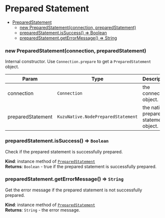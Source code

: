 # Prepared Statement

<a name="#PreparedStatement"></a>

- [PreparedStatement](#preparedstatement)
  - [new PreparedStatement(connection, preparedStatement)](#new-preparedstatementconnection-preparedstatement)
  - [preparedStatement.isSuccess() ⇒ Boolean](#preparedstatementissuccess--boolean)
  - [preparedStatement.getErrorMessage() ⇒ String](#preparedstatementgeterrormessage--string)

<a name="new_PreparedStatement_new"></a>

### new PreparedStatement(connection, preparedStatement)
Internal constructor. Use `Connection.prepare` to get a
`PreparedStatement` object.


| Param | Type | Description |
| --- | --- | --- |
| connection | <code>Connection</code> | the connection object. |
| preparedStatement | <code>KuzuNative.NodePreparedStatement</code> | the native prepared statement object. |

<a name="PreparedStatement+isSuccess"></a>

### preparedStatement.isSuccess() ⇒ <code>Boolean</code>
Check if the prepared statement is successfully prepared.

**Kind**: instance method of [<code>PreparedStatement</code>](#PreparedStatement)  
**Returns**: <code>Boolean</code> - true if the prepared statement is successfully prepared.  
<a name="PreparedStatement+getErrorMessage"></a>

### preparedStatement.getErrorMessage() ⇒ <code>String</code>
Get the error message if the prepared statement is not successfully prepared.

**Kind**: instance method of [<code>PreparedStatement</code>](#PreparedStatement)  
**Returns**: <code>String</code> - the error message.  
